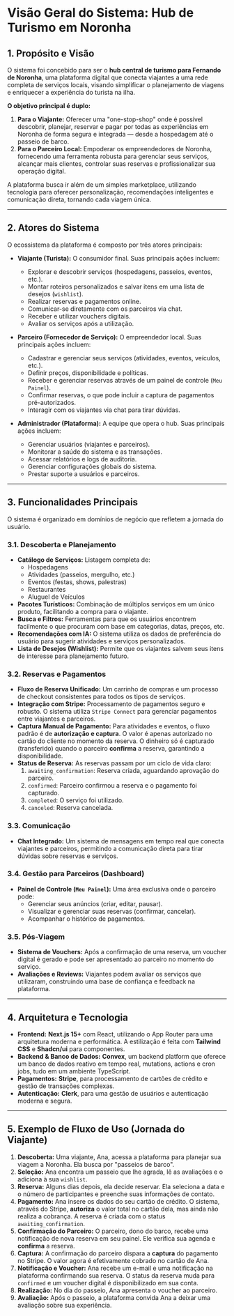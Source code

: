 
# Visão Geral do Sistema: Hub de Turismo em Noronha

## 1. Propósito e Visão

O sistema foi concebido para ser o **hub central de turismo para Fernando de Noronha**, uma plataforma digital que conecta viajantes a uma rede completa de serviços locais, visando simplificar o planejamento de viagens e enriquecer a experiência do turista na ilha.

**O objetivo principal é duplo:**

1.  **Para o Viajante:** Oferecer uma "one-stop-shop" onde é possível descobrir, planejar, reservar e pagar por todas as experiências em Noronha de forma segura e integrada — desde a hospedagem até o passeio de barco.
2.  **Para o Parceiro Local:** Empoderar os empreendedores de Noronha, fornecendo uma ferramenta robusta para gerenciar seus serviços, alcançar mais clientes, controlar suas reservas e profissionalizar sua operação digital.

A plataforma busca ir além de um simples marketplace, utilizando tecnologia para oferecer personalização, recomendações inteligentes e comunicação direta, tornando cada viagem única.

---

## 2. Atores do Sistema

O ecossistema da plataforma é composto por três atores principais:

*   **Viajante (Turista):** O consumidor final. Suas principais ações incluem:
    *   Explorar e descobrir serviços (hospedagens, passeios, eventos, etc.).
    *   Montar roteiros personalizados e salvar itens em uma lista de desejos (`wishlist`).
    *   Realizar reservas e pagamentos online.
    *   Comunicar-se diretamente com os parceiros via chat.
    *   Receber e utilizar vouchers digitais.
    *   Avaliar os serviços após a utilização.

*   **Parceiro (Fornecedor de Serviço):** O empreendedor local. Suas principais ações incluem:
    *   Cadastrar e gerenciar seus serviços (atividades, eventos, veículos, etc.).
    *   Definir preços, disponibilidade e políticas.
    *   Receber e gerenciar reservas através de um painel de controle (`Meu Painel`).
    *   Confirmar reservas, o que pode incluir a captura de pagamentos pré-autorizados.
    *   Interagir com os viajantes via chat para tirar dúvidas.

*   **Administrador (Plataforma):** A equipe que opera o hub. Suas principais ações incluem:
    *   Gerenciar usuários (viajantes e parceiros).
    *   Monitorar a saúde do sistema e as transações.
    *   Acessar relatórios e logs de auditoria.
    *   Gerenciar configurações globais do sistema.
    *   Prestar suporte a usuários e parceiros.

---

## 3. Funcionalidades Principais

O sistema é organizado em domínios de negócio que refletem a jornada do usuário.

### 3.1. Descoberta e Planejamento
*   **Catálogo de Serviços:** Listagem completa de:
    *   Hospedagens
    *   Atividades (passeios, mergulho, etc.)
    *   Eventos (festas, shows, palestras)
    *   Restaurantes
    *   Aluguel de Veículos
*   **Pacotes Turísticos:** Combinação de múltiplos serviços em um único produto, facilitando a compra para o viajante.
*   **Busca e Filtros:** Ferramentas para que os usuários encontrem facilmente o que procuram com base em categorias, datas, preços, etc.
*   **Recomendações com IA:** O sistema utiliza os dados de preferência do usuário para sugerir atividades e serviços personalizados.
*   **Lista de Desejos (Wishlist):** Permite que os viajantes salvem seus itens de interesse para planejamento futuro.

### 3.2. Reservas e Pagamentos
*   **Fluxo de Reserva Unificado:** Um carrinho de compras e um processo de checkout consistentes para todos os tipos de serviços.
*   **Integração com Stripe:** Processamento de pagamentos seguro e robusto. O sistema utiliza `Stripe Connect` para gerenciar pagamentos entre viajantes e parceiros.
*   **Captura Manual de Pagamento:** Para atividades e eventos, o fluxo padrão é de **autorização e captura**. O valor é apenas autorizado no cartão do cliente no momento da reserva. O dinheiro só é capturado (transferido) quando o parceiro **confirma** a reserva, garantindo a disponibilidade.
*   **Status de Reserva:** As reservas passam por um ciclo de vida claro:
    1.  `awaiting_confirmation`: Reserva criada, aguardando aprovação do parceiro.
    2.  `confirmed`: Parceiro confirmou a reserva e o pagamento foi capturado.
    3.  `completed`: O serviço foi utilizado.
    4.  `canceled`: Reserva cancelada.

### 3.3. Comunicação
*   **Chat Integrado:** Um sistema de mensagens em tempo real que conecta viajantes e parceiros, permitindo a comunicação direta para tirar dúvidas sobre reservas e serviços.

### 3.4. Gestão para Parceiros (Dashboard)
*   **Painel de Controle (`Meu Painel`):** Uma área exclusiva onde o parceiro pode:
    *   Gerenciar seus anúncios (criar, editar, pausar).
    *   Visualizar e gerenciar suas reservas (confirmar, cancelar).
    *   Acompanhar o histórico de pagamentos.

### 3.5. Pós-Viagem
*   **Sistema de Vouchers:** Após a confirmação de uma reserva, um voucher digital é gerado e pode ser apresentado ao parceiro no momento do serviço.
*   **Avaliações e Reviews:** Viajantes podem avaliar os serviços que utilizaram, construindo uma base de confiança e feedback na plataforma.

---

## 4. Arquitetura e Tecnologia

*   **Frontend:** **Next.js 15+** com React, utilizando o App Router para uma arquitetura moderna e performática. A estilização é feita com **Tailwind CSS** e **Shadcn/ui** para componentes.
*   **Backend & Banco de Dados:** **Convex**, um backend platform que oferece um banco de dados reativo em tempo real, mutations, actions e cron jobs, tudo em um ambiente TypeScript.
*   **Pagamentos:** **Stripe**, para processamento de cartões de crédito e gestão de transações complexas.
*   **Autenticação:** **Clerk**, para uma gestão de usuários e autenticação moderna e segura.

---

## 5. Exemplo de Fluxo de Uso (Jornada do Viajante)

1.  **Descoberta:** Uma viajante, Ana, acessa a plataforma para planejar sua viagem a Noronha. Ela busca por "passeios de barco".
2.  **Seleção:** Ana encontra um passeio que lhe agrada, lê as avaliações e o adiciona à sua `wishlist`.
3.  **Reserva:** Alguns dias depois, ela decide reservar. Ela seleciona a data e o número de participantes e preenche suas informações de contato.
4.  **Pagamento:** Ana insere os dados do seu cartão de crédito. O sistema, através do Stripe, **autoriza** o valor total no cartão dela, mas ainda não realiza a cobrança. A reserva é criada com o status `awaiting_confirmation`.
5.  **Confirmação do Parceiro:** O parceiro, dono do barco, recebe uma notificação de nova reserva em seu painel. Ele verifica sua agenda e **confirma** a reserva.
6.  **Captura:** A confirmação do parceiro dispara a **captura** do pagamento no Stripe. O valor agora é efetivamente cobrado no cartão de Ana.
7.  **Notificação e Voucher:** Ana recebe um e-mail e uma notificação na plataforma confirmando sua reserva. O status da reserva muda para `confirmed` e um voucher digital é disponibilizado em sua conta.
8.  **Realização:** No dia do passeio, Ana apresenta o voucher ao parceiro.
9.  **Avaliação:** Após o passeio, a plataforma convida Ana a deixar uma avaliação sobre sua experiência. 